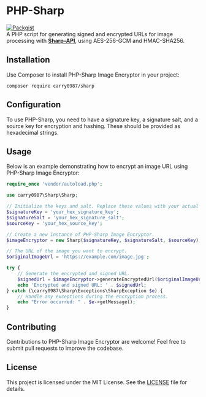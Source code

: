 # PHP-Sharp
[![Packgist](https://img.shields.io/packagist/v/carry0987/sharp.svg?style=flat-square)](https://packagist.org/packages/carry0987/sharp)  
A PHP script for generating signed and encrypted URLs for image processing with **[Sharp-API](https://github.com/carry0987/Sharp-API/)**, using AES-256-GCM and HMAC-SHA256.

## Installation
Use Composer to install PHP-Sharp Image Encryptor in your project:

```shell
composer require carry0987/sharp
```

## Configuration
To use PHP-Sharp, you need to have a signature key, a signature salt, and a source key for encryption and hashing. These should be provided as hexadecimal strings.

## Usage
Below is an example demonstrating how to encrypt an image URL using PHP-Sharp Image Encryptor:

```php
require_once 'vendor/autoload.php';

use carry0987\Sharp\Sharp;

// Initialize the keys and salt. Replace these values with your actual keys and salt.
$signatureKey = 'your_hex_signature_key';
$signatureSalt = 'your_hex_signature_salt';
$sourceKey = 'your_hex_source_key';

// Create a new instance of PHP-Sharp Image Encryptor.
$imageEncryptor = new Sharp($signatureKey, $signatureSalt, $sourceKey);

// The URL of the image you want to encrypt.
$originalImageUrl = 'https://example.com/image.jpg';

try {
    // Generate the encrypted and signed URL.
    $signedUrl = $imageEncryptor->generateEncryptedUrl($originalImageUrl);
    echo 'Encrypted and signed URL: ' . $signedUrl;
} catch (\carry0987\Sharp\Exceptions\SharpException $e) {
    // Handle any exceptions during the encryption process.
    echo "Error occurred: " . $e->getMessage();
}
```

## Contributing
Contributions to PHP-Sharp Image Encryptor are welcome! Feel free to submit pull requests to improve the codebase.

## License
This project is licensed under the MIT License. See the [LICENSE](LICENSE) file for details.

